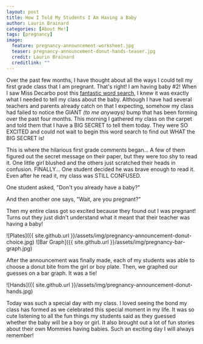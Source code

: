 ```yaml
---
layout: post
title: How I Told My Students I Am Having a Baby
author: Laurin Brainard
categories: [About Me!]
tags: [pregnancy]
image:
  feature: pregnancy-announcement-worksheet.jpg
  teaser: pregnancy-announcement-donut-hands-teaser.jpg
  credit: Laurin Brainard
  creditlink: ""
---
```

Over the past few months, I have thought about all the ways I could tell my first grade class that I am pregnant. That's right! I am having baby #2! When I saw Miss Decarbo post this [fantastic word search](https://www.teacherspayteachers.com/Product/Pregnancy-Printables-Pack-2180327), I knew it was exactly what I needed to tell my class about the baby. Although I have had several teachers and parents already catch on that I expecting, somehow my class had failed to notice the GIANT *(to me anyways)* bump that has been forming over the past four months. This morning I gathered my class on the carpet and told them that I have a BIG SECRET to tell them today. They were SO EXCITED and could not wait to begin this word search to find out WHAT the BIG SECRET is! 

This is where the hilarious first grade comments began... A few of them figured out the secret message on their paper, but they were too shy to read it. One little girl blushed and the others just scratched their heads in confusion. FINALLY... One student decided he was brave enough to read it. Even after he read it, my class was STILL CONFUSED. 

One student asked, "Don't you already have a baby?" 

And then another one says, "Wait, are you pregnant?"

Then my entire class got so excited because they found out I was pregnant! Turns out they just didn't understand what it meant that their teacher was having a baby! 

![Plates]({{ site.github.url }}/assets/img/pregnancy-announcement-donut-choice.jpg)
![Bar Graph]({{ site.github.url }}/assets/img/pregnancy-bar-graph.jpg)

After the announcement was finally made, each of my students was able to choose a donut bite from the girl or boy plate. Then, we graphed our guesses on a bar graph. It was a tie!

![Hands]({{ site.github.url }}/assets/img/pregnancy-announcement-donut-hands.jpg)

Today was such a special day with my class. I loved seeing the bond my class has formed as we celebrated this special moment in my life. It was so cute listening to all the fun things my students said as they guessed whether the baby will be a boy or girl. It also brought out a lot of fun stories about their own Mommies having babies. Such an exciting day I will always remember!